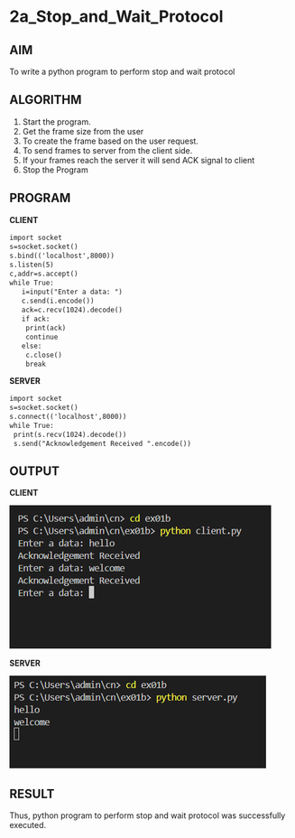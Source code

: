 # 2a_Stop_and_Wait_Protocol
## AIM 
To write a python program to perform stop and wait protocol
## ALGORITHM
1. Start the program.
2. Get the frame size from the user
3. To create the frame based on the user request.
4. To send frames to server from the client side.
5. If your frames reach the server it will send ACK signal to client
6. Stop the Program
## PROGRAM
 **CLIENT**
 
```
import socket
s=socket.socket()
s.bind(('localhost',8000))
s.listen(5)
c,addr=s.accept()
while True:
   i=input("Enter a data: ")
   c.send(i.encode())
   ack=c.recv(1024).decode()
   if ack:
    print(ack)
    continue
   else:
    c.close()
    break
```

 **SERVER**
 
```
import socket
s=socket.socket()
s.connect(('localhost',8000))
while True:
 print(s.recv(1024).decode())
 s.send("Acknowledgement Received ".encode())

```
## OUTPUT

**CLIENT**

![img](https://raw.githubusercontent.com/Girithickrohan/2a_Stop_and_Wait_Protocol/main/Screenshot%202024-09-16%20111529.png)

**SERVER**

![img](https://raw.githubusercontent.com/Girithickrohan/2a_Stop_and_Wait_Protocol/main/Screenshot%202024-09-16%20111544.png)

## RESULT
Thus, python program to perform stop and wait protocol was successfully executed.
